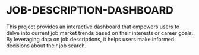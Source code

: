 # JOB-DESCRIPTION-DASHBOARD
This project provides an interactive dashboard that empowers users to delve into current job market trends based on their interests or career goals. By leveraging data on job descriptions, it helps users make informed decisions about their job search.
